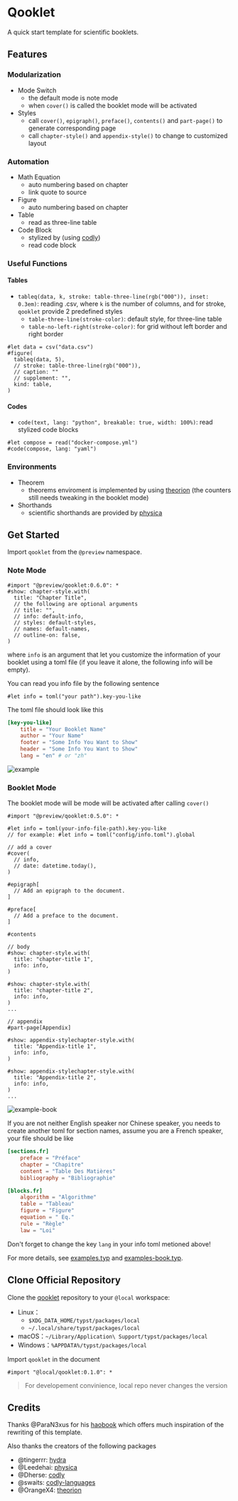 # Qooklet

A quick start template for scientific booklets.

## Features

### Modularization

- Mode Switch
  - the default mode is note mode
  - when `cover()` is called the booklet mode will be activated
- Styles
  - call `cover()`, `epigraph()`, `preface()`, `contents()` and `part-page()` to generate corresponding page
  - call `chapter-style()` and `appendix-style()` to change to customized layout

### Automation

- Math Equation
  - auto numbering based on chapter
  - link quote to source
- Figure
  - auto numbering based on chapter
- Table
  - read as three-line table
- Code Block
  - stylized by (using [codly](https://github.com/Dherse/codly))
  - read code block

### Useful Functions

#### Tables

- `tableq(data, k, stroke: table-three-line(rgb("000")), inset: 0.3em)`: reading .csv, where `k` is the number of columns, and for stroke, `qooklet` provide 2 predefined styles
  - `table-three-line(stroke-color)`: default style, for three-line table
  - `table-no-left-right(stroke-color)`: for grid without left border and right border

```typst
#let data = csv("data.csv")
#figure(
  tableq(data, 5),
  // stroke: table-three-line(rgb("000")),
  // caption: ""
  // supplement: "",
  kind: table,
)
```

#### Codes

- `code(text, lang: "python", breakable: true, width: 100%)`: read stylized code blocks

```typst
#let compose = read("docker-compose.yml")
#code(compose, lang: "yaml")
```

### Environments

- Theorem
  - theorems enviroment is implemented by using [theorion](https://github.com/OrangeX4/typst-theorion) (the counters still needs tweaking in the booklet mode)
- Shorthands
  - scientific shorthands are provided by [physica](https://github.com/Leedehai/typst-physics)

## Get Started

Import `qooklet` from the `@preview` namespace.

### Note Mode

```typst
#import "@preview/qooklet:0.6.0": *
#show: chapter-style.with(
  title: "Chapter Title",
  // the following are optional arguments
  // title: "",
  // info: default-info,
  // styles: default-styles,
  // names: default-names,
  // outline-on: false,
)
```

where `info` is an argument that let you customize the information of your booklet using a toml file (if you leave it alone, the following info will be empty).

You can read you info file by the following sentence

```typst
#let info = toml("your path").key-you-like
```

The toml file should look like this

```toml
[key-you-like]
    title = "Your Booklet Name"
    author = "Your Name"
    footer = "Some Info You Want to Show"
    header = "Some Info You Want to Show"
    lang = "en" # or "zh"
```

![example](https://raw.githubusercontent.com/ivaquero/typst-qooklet/refs/heads/main/example.png)

### Booklet Mode

The booklet mode will be mode will be activated after calling `cover()`

```typst
#import "@preview/qooklet:0.5.0": *

#let info = toml(your-info-file-path).key-you-like
// for example: #let info = toml("config/info.toml").global

// add a cover
#cover(
  // info,
  // date: datetime.today(),
)

#epigraph[
  // Add an epigraph to the document.
]

#preface[
  // Add a preface to the document.
]

#contents

// body
#show: chapter-style.with(
  title: "chapter-title 1",
  info: info,
)

#show: chapter-style.with(
  title: "chapter-title 2",
  info: info,
)
...

// appendix
#part-page[Appendix]

#show: appendix-stylechapter-style.with(
  title: "Appendix-title 1",
  info: info,
)

#show: appendix-stylechapter-style.with(
  title: "Appendix-title 2",
  info: info,
)
...
```

![example-book](https://raw.githubusercontent.com/ivaquero/typst-qooklet/refs/heads/main/example-book.png)

If you are not neither English speaker nor Chinese speaker, you needs to create another toml for section names, assume you are a French speaker, your file should be like

```toml
[sections.fr]
    preface = "Préface"
    chapter = "Chapitre"
    content = "Table Des Matières"
    bibliography = "Bibliographie"

[blocks.fr]
    algorithm = "Algorithme"
    table = "Tableau"
    figure = "Figure"
    equation = " Eq."
    rule = "Règle"
    law = "Loi"
```

Don't forget to change the key `lang` in your info toml metioned above!

For more details, see [examples.typ](https://github.com/ivaquero/typst-qooklet/blob/main/examples/example.typ) and [examples-book.typ](https://github.com/ivaquero/typst-qooklet/blob/main/examples/example-book.typ).

## Clone Official Repository

Clone the [qooklet](https://github.com/ivaquero/typst-qooklet) repository to your `@local` workspace:

- Linux：
  - `$XDG_DATA_HOME/typst/packages/local`
  - `~/.local/share/typst/packages/local`
- macOS：`~/Library/Application\ Support/typst/packages/local`
- Windows：`%APPDATA%/typst/packages/local`

Import `qooklet` in the document

```typst
#import "@local/qooklet:0.1.0": *
```

> For developement convinience, local repo never changes the version

## Credits

Thanks @ParaN3xus for his [haobook](https://github.com/ParaN3xus/haobook) which offers much inspiration of the rewriting of this template.

Also thanks the creators of the following packages

- @tingerrr: [hydra](https://github.com/tingerrr/hydra)
- @Leedehai: [physica](https://github.com/Leedehai/typst-physics)
- @Dherse: [codly](https://github.com/Dherse/codly)
- @swaits: [codly-languages](https://github.com/swaits/typst-collection)
- @OrangeX4: [theorion](https://github.com/OrangeX4/typst-theorion)
